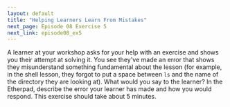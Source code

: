 ```yaml
---
layout: default
title: "Helping Learners Learn From Mistakes"
next_page: Episode 08 Exercise 5
next_link: episode08_ex5
---
```


A learner at your workshop asks for your help with an exercise and shows you their attempt at solving it. You see they've made an error
that shows they misunderstand something fundamental about the lesson (for example, in the shell lesson, they forgot to put a space between
`ls` and the name of the directory they are looking at). What would you say to the learner?
In the Etherpad, describe the error your learner has made and how you would respond.
This exercise should take about 5 minutes.
